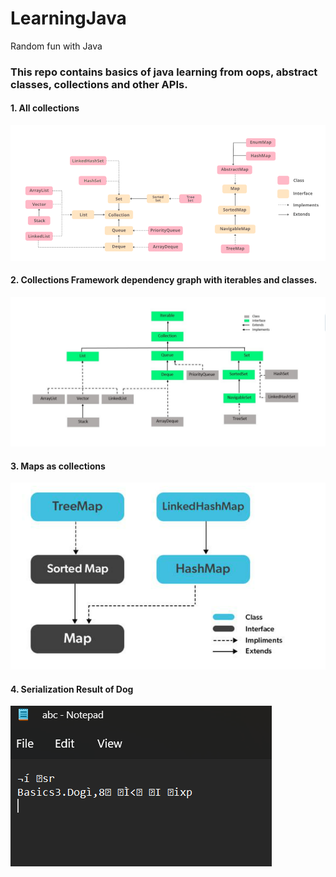 # LearningJava
Random fun with Java
### This repo contains basics of java learning from oops, abstract classes, collections and other APIs.
<b><h4> 1. All collections </h4>
<img src="media/6.png">

<b><h4> 2. Collections Framework dependency graph with iterables and classes.</h4>
<img src="media/1.png">
<b><h4> 3. Maps as collections </h4>
<img src="media/4.png">


<b><h4> 4. Serialization Result of Dog </h4>
<img src="media/7.png">

